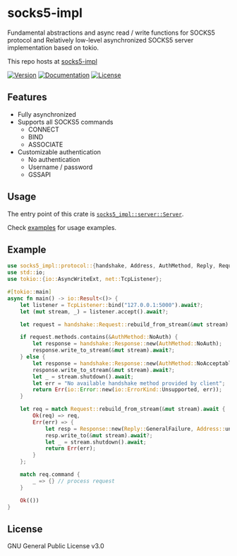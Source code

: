 # socks5-impl

Fundamental abstractions and async read / write functions for SOCKS5 protocol and Relatively low-level asynchronized SOCKS5 server implementation based on tokio.

This repo hosts at [socks5-impl](https://github.com/ssrlive/socks5-impl/tree/master/)

[![Version](https://img.shields.io/crates/v/socks5-impl.svg?style=flat)](https://crates.io/crates/socks5-impl)
[![Documentation](https://img.shields.io/badge/docs-release-brightgreen.svg?style=flat)](https://docs.rs/socks5-impl)
[![License](https://img.shields.io/crates/l/socks5-impl.svg?style=flat)](https://github.com/ssrlive/socks5-impl/blob/master/LICENSE)

## Features

- Fully asynchronized
- Supports all SOCKS5 commands
  - CONNECT
  - BIND
  - ASSOCIATE
- Customizable authentication
    - No authentication
    - Username / password
    - GSSAPI

## Usage

The entry point of this crate is [`socks5_impl::server::Server`](https://docs.rs/socks5-impl/latest/socks5_impl/server/struct.Server.html).

Check [examples](https://github.com/ssrlive/socks5-impl/tree/master/examples) for usage examples.

## Example

```rust no_run
use socks5_impl::protocol::{handshake, Address, AuthMethod, Reply, Request, Response};
use std::io;
use tokio::{io::AsyncWriteExt, net::TcpListener};

#[tokio::main]
async fn main() -> io::Result<()> {
    let listener = TcpListener::bind("127.0.0.1:5000").await?;
    let (mut stream, _) = listener.accept().await?;

    let request = handshake::Request::rebuild_from_stream(&mut stream).await?;

    if request.methods.contains(&AuthMethod::NoAuth) {
        let response = handshake::Response::new(AuthMethod::NoAuth);
        response.write_to_stream(&mut stream).await?;
    } else {
        let response = handshake::Response::new(AuthMethod::NoAcceptableMethods);
        response.write_to_stream(&mut stream).await?;
        let _ = stream.shutdown().await;
        let err = "No available handshake method provided by client";
        return Err(io::Error::new(io::ErrorKind::Unsupported, err));
    }

    let req = match Request::rebuild_from_stream(&mut stream).await {
        Ok(req) => req,
        Err(err) => {
            let resp = Response::new(Reply::GeneralFailure, Address::unspecified());
            resp.write_to(&mut stream).await?;
            let _ = stream.shutdown().await;
            return Err(err);
        }
    };

    match req.command {
        _ => {} // process request
    }

    Ok(())
}
```

## License
GNU General Public License v3.0
